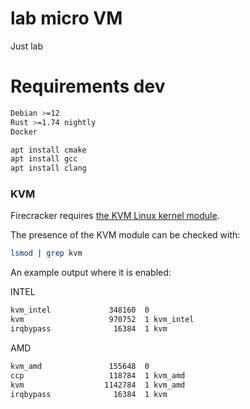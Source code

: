 # lab micro VM
Just lab


# Requirements dev

```sh
Debian >=12
Rust >=1.74 nightly
Docker
```
```sh
apt install cmake
apt install gcc
apt install clang
```
### KVM

Firecracker requires [the KVM Linux kernel module](https://www.linux-kvm.org/).

The presence of the KVM module can be checked with:

```bash
lsmod | grep kvm
```

An example output where it is enabled:

INTEL
```bash
kvm_intel             348160  0
kvm                   970752  1 kvm_intel
irqbypass              16384  1 kvm
```
AMD
```bash
kvm_amd               155648  0
ccp                   118784  1 kvm_amd
kvm                  1142784  1 kvm_amd
irqbypass              16384  1 kvm
```
